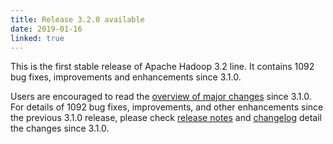 ```yaml
---
title: Release 3.2.0 available
date: 2019-01-16
linked: true
---
```

<!---
  Licensed under the Apache License, Version 2.0 (the "License");
  you may not use this file except in compliance with the License.
  You may obtain a copy of the License at

   http://www.apache.org/licenses/LICENSE-2.0

  Unless required by applicable law or agreed to in writing, software
  distributed under the License is distributed on an "AS IS" BASIS,
  WITHOUT WARRANTIES OR CONDITIONS OF ANY KIND, either express or implied.
  See the License for the specific language governing permissions and
  limitations under the License. See accompanying LICENSE file.
-->

This is the first stable release of Apache Hadoop 3.2 line. It contains 1092 bug fixes, improvements and enhancements since 3.1.0.

Users are encouraged to read the [overview of major changes][1] since 3.1.0.
For details of 1092 bug fixes, improvements, and other enhancements since the previous 3.1.0 release,
please check [release notes][2] and [changelog][3]
 detail the changes since 3.1.0.

[1]: /docs/r3.2.0/index.html
[2]: http://hadoop.apache.org/docs/r3.2.0/hadoop-project-dist/hadoop-common/release/3.2.0/RELEASENOTES.3.2.0.html
[3]: http://hadoop.apache.org/docs/r3.2.0/hadoop-project-dist/hadoop-common/release/3.2.0/CHANGES.3.2.0.html

